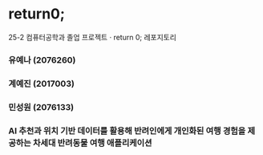 # return0;
25-2 컴퓨터공학과 졸업 프로젝트 · return 0; 레포지토리

### 유예나 (2076260)
### 계예진 (2017003)
### 민성원 (2076133)

### AI 추천과 위치 기반 데이터를 활용해 반려인에게 개인화된 여행 경험을 제공하는 차세대 반려동물 여행 애플리케이션

